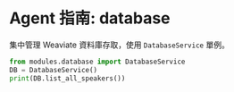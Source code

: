 # Agent 指南: database

集中管理 Weaviate 資料庫存取，使用 `DatabaseService` 單例。

```python
from modules.database import DatabaseService
DB = DatabaseService()
print(DB.list_all_speakers())
```

